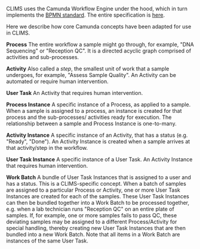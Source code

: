 CLIMS uses the Camunda Workflow Engine under the hood, which in turn implements the [BPMN standard](https://camunda.com/bpmn/). The entire specification is [here](https://www.omg.org/spec/BPMN/2.0/).

Here we describe how core Camunda concepts have been adapted for use in CLIMS.

__Process__ The entire workflow a sample might go through, for example, "DNA Sequencing" or "Reception QC". It is a directed acyclic graph comprised of activities and sub-processes.

__Activity__ Also called a _step_, the smallest unit of work that a sample undergoes, for example, "Assess Sample Quality". An Activity can be automated or require human intervention.

__User Task__ An Activity that requires human intervention.

__Process Instance__ A specific instance of a Process, as applied to a sample. When a sample is assigned to a process, an instance is created for that process and the sub-processes/ activities ready for execution. The relationship between a sample and Process Instance is one-to-many.

__Activity Instance__ A specific instance of an Activity, that has a status (e.g. "Ready", "Done"). An Activity Instance is created when a sample arrives at that activity/step in the workflow.

__User Task Instance__ A specific instance of a User Task. An Activity Instance that requires human intervention.

__Work Batch__ A bundle of User Task Instances that is assigned to a user and has a status. This is a CLIMS-specific concept. When a batch of samples are assigned to a particular Process or Activity, one or more User Task Instances are created for each of the samples. These User Task Instances can then be bundled together into a Work Batch to be processed together, e.g. when a lab technician runs "Reception QC" on an entire plate of samples. If, for example, one or more samples fails to pass QC, these deviating samples may be assigned to a different Process/Activity for special handling, thereby creating new User Task Instances that are then bundled into a new Work Batch. Note that all items in a Work Batch are instances of the same User Task.
